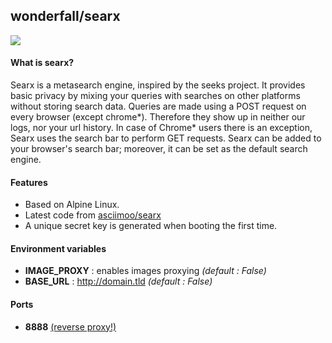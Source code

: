 ## wonderfall/searx

![](https://i.goopics.net/ls.png)

#### What is searx?
Searx is a metasearch engine, inspired by the seeks project.
It provides basic privacy by mixing your queries with searches on other platforms without storing search data. Queries are made using a POST request on every browser (except chrome*). Therefore they show up in neither our logs, nor your url history. In case of Chrome* users there is an exception, Searx uses the search bar to perform GET requests. Searx can be added to your browser's search bar; moreover, it can be set as the default search engine.

#### Features
- Based on Alpine Linux.
- Latest code from [asciimoo/searx](https://github.com/asciimoo/searx)
- A unique secret key is generated when booting the first time.

#### Environment variables
- **IMAGE_PROXY** : enables images proxying *(default : False)*
- **BASE_URL** : http://domain.tld *(default : False)*

#### Ports
- **8888** [(reverse proxy!)](https://github.com/hardware/mailserver/wiki/Reverse-proxy-configuration)

